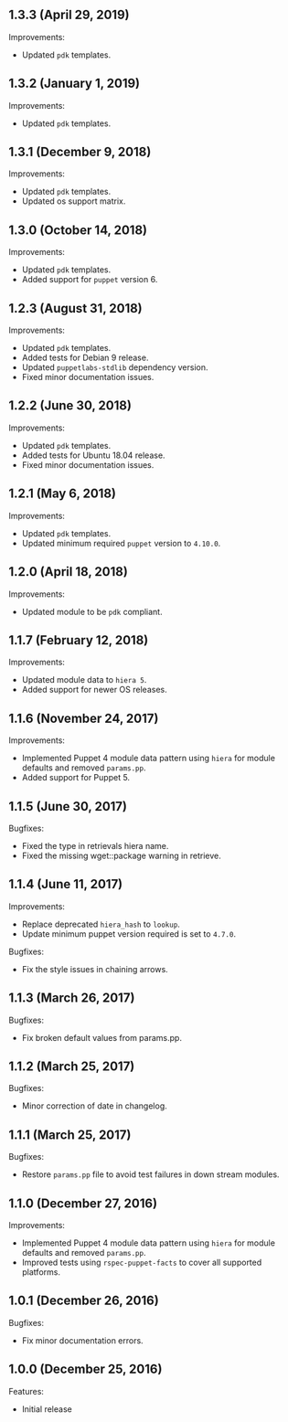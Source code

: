 ## 1.3.3 (April 29, 2019)

Improvements:

- Updated `pdk` templates.

## 1.3.2 (January 1, 2019)

Improvements:

- Updated `pdk` templates.

## 1.3.1 (December 9, 2018)

Improvements:

- Updated `pdk` templates.
- Updated os support matrix.

## 1.3.0 (October 14, 2018)

Improvements:

- Updated `pdk` templates.
- Added support for `puppet` version 6.

## 1.2.3 (August 31, 2018)

Improvements:

- Updated `pdk` templates.
- Added tests for Debian 9 release.
- Updated `puppetlabs-stdlib` dependency version.
- Fixed minor documentation issues.

## 1.2.2 (June 30, 2018)

Improvements:

- Updated `pdk` templates.
- Added tests for Ubuntu 18.04 release.
- Fixed minor documentation issues.

## 1.2.1 (May 6, 2018)

Improvements:

- Updated `pdk` templates.
- Updated minimum required `puppet` version to `4.10.0`.

## 1.2.0 (April 18, 2018)

Improvements:

  - Updated module to be `pdk` compliant.

## 1.1.7 (February 12, 2018)

Improvements:

  - Updated module data to `hiera 5`.
  - Added support for newer OS releases.

## 1.1.6 (November 24, 2017)

Improvements:

  - Implemented Puppet 4 module data pattern using `hiera` for module defaults and removed `params.pp`.
  - Added support for Puppet 5.

## 1.1.5 (June 30, 2017)

Bugfixes:

  - Fixed the type in retrievals hiera name.
  - Fixed the missing wget::package warning in retrieve.

## 1.1.4 (June 11, 2017)

Improvements:

  - Replace deprecated `hiera_hash` to `lookup`.
  - Update minimum puppet version required is set to `4.7.0`.

Bugfixes:

  - Fix the style issues in chaining arrows.

## 1.1.3 (March 26, 2017)

Bugfixes:

  - Fix broken default values from params.pp.

## 1.1.2 (March 25, 2017)

Bugfixes:

  - Minor correction of date in changelog.

## 1.1.1 (March 25, 2017)

Bugfixes:

  - Restore `params.pp` file to avoid test failures in down stream modules.

## 1.1.0 (December 27, 2016)

Improvements:

  - Implemented Puppet 4 module data pattern using `hiera` for module defaults and removed `params.pp`.
  - Improved tests using `rspec-puppet-facts` to cover all supported platforms.

## 1.0.1 (December 26, 2016)

Bugfixes:

  - Fix minor documentation errors.

## 1.0.0 (December 25, 2016)

Features:

  - Initial release

